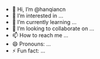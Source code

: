 - 👋 Hi, I’m @hanqiancn
- 👀 I’m interested in ...
- 🌱 I’m currently learning ...
- 💞️ I’m looking to collaborate on ...
- 📫 How to reach me ...
- 😄 Pronouns: ...
- ⚡ Fun fact: ...

<!---
hanqiancn/hanqiancn is a ✨ special ✨ repository because its `README.md` (this file) appears on your GitHub profile.
You can click the Preview link to take a look at your changes.
--->
